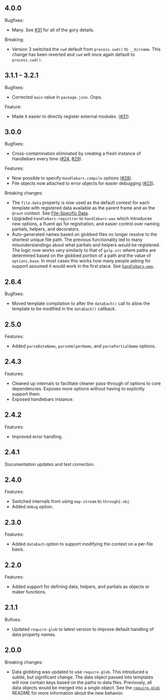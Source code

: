 ## 4.0.0

Bugfixes:

- Many. See [#31](https://github.com/shannonmoeller/gulp-hb/issues/31) for all of the gory details.

Breaking:

- Version 3 switched the `cwd` default from `process.cwd()` to `__dirname`. This change has been reverted and `cwd` will once again default to `process.cwd()`.

## 3.1.1 - 3.2.1

Bugfixes:

- Corrected `main` value in `package.json`. Oops.

Feature:

- Made it easier to directly register external modules. ([#31](https://github.com/shannonmoeller/gulp-hb/issues/31))

## 3.0.0

Bugfixes:

- Cross-contamination eliminated by creating a fresh instance of Handlebars every time ([#24](https://github.com/shannonmoeller/gulp-hb/issues/24), [#29](https://github.com/shannonmoeller/gulp-hb/issues/29)).

Features:

- Now possible to specify `Handlebars.compile` options ([#28](https://github.com/shannonmoeller/gulp-hb/issues/28)).
- File objects now attached to error objects for easier debugging ([#23](https://github.com/shannonmoeller/gulp-hb/issues/23)).

Breaking changes:

- The `file.data` property is now used as the default context for each template with registered data available as the parent frame and as the `@root` context. See [File-Specific Data](https://github.com/shannonmoeller/gulp-hb#file-specific-data).
- Upgraded `handlebars-registrar` to `handlebars-wax` which introduces new options, a fluent api for registration, and easier control over naming partials, helpers, and decorators.
- Auto-generated names based on globbed files no longer resolve to the shortest unique file path. The previous functionality led to many misunderstandings about what partials and helpers would be registered. The logic now works very similarly to that of `gulp.src` where paths are determined based on the globbed portion of a path and the value of `options.base`. In most cases this works how many people asking for support assumed it would work in the first place. See [`handlebars-wax`](https://github.com/shannonmoeller/handlebars-wax#exporting-a-function).

## 2.6.4

Bugfixes:

- Moved template compilation to after the `dataEach()` call to allow the template to be modified in the `dataEach()` callback.

## 2.5.0

Features:

- Added `parseDataName`, `parseHelperName`, and `parsePartialName` options.

## 2.4.3

Features:

- Cleaned up internals to facilitate cleaner pass-through of options to core dependencies. Exposes more options without having to explicitly support them.
- Exposed handlebars instance.

## 2.4.2

Features:

- Improved error handling.

## 2.4.1

Documentation updates and test correction.

## 2.4.0

Features:

- Switched internals from using `map-stream` to `through2.obj`.
- Added `debug` option.

## 2.3.0

Features:

- Added `dataEach` option to support modifying the context on a per-file basis.

## 2.2.0

Features:

- Added support for defining data, helpers, and partials as objects or maker functions.

## 2.1.1

Bufixes:

- Updated `require-glob` to latest version to improve default handling of data property names.

## 2.0.0

Breaking changes:

- Data globbing was updated to use `require-glob`. This introduced a subtle, but significant change. The data object passed into templates will now contain keys based on the paths to data files. Previously, all data objects would be merged into a single object. See the [`require-glob`][reqglob] README for more information about the new behavior.

[reqglob]: http://github.com/shannonmoeller/require-glob
